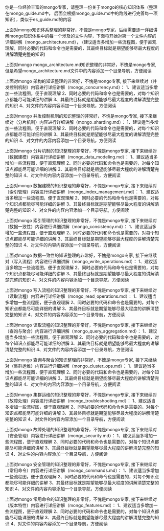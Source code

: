 你是一位经验丰富的mongo专家，请整理一份关于mongo的核心知识体系（整理在mongo_guide.md中， 后面会根据mongo_guide.md中的路线进行完善每一项知识），类似于es_guide.md的内容


上面对mongo知识体系整理的非常好，不愧是mongo专家，后续需要逐一详细讲解mongo知识体系中的每一个涉及的文件内容，下面将开始对第一个文件内容的详细讲解（mongo_architecture.md）， (建议适当多增加一些流程图，便于直观理解，同时必要的代码和命令也是需要的，其最终目标就是期望能够尽最大程度的讲解清楚完整的知识)



上面对mongo mongo_architecture.md知识整理的非常好，不愧是mongo专家, 但是希望mongo_architecture.md文件中的内容添加一个目录导航，方便阅读



上面对mongo 架构的知识整理的非常好，不愧是mongo专家, 接下来继续对（并发控制机制）内容进行详细讲解（mongo_concurrency.md）：
1、建议适当多增加一些流程图，便于直观理解
2、同时必要的代码和命令也是需要的，对每个知识点都能尽可能详细的讲解
3、其最终目标就是期望能够尽最大程度的讲解清楚完整的知识
4、对文件的内容内容添加一个目录导航，方便阅读


上面对mongo 并发控制机制的知识整理的非常好，不愧是mongo专家, 接下来继续对（分片机制）内容进行详细讲解（mongo_sharding.md）：
1、建议适当多增加一些流程图，便于直观理解
2、同时必要的代码和命令也是需要的，对每个知识点都能尽可能详细的讲解
3、其最终目标就是期望能够尽最大程度的讲解清楚完整的知识
4、对文件的内容内容添加一个目录导航，方便阅读


上面对mongo 分片机制的知识整理的非常好，不愧是mongo专家, 接下来继续对（数据建模）内容进行详细讲解（mongo_data_modeling.md）：
1、建议适当多增加一些流程图，便于直观理解
2、同时必要的代码和命令也是需要的，对每个知识点都能尽可能详细的讲解
3、其最终目标就是期望能够尽最大程度的讲解清楚完整的知识
4、对文件的内容内容添加一个目录导航，方便阅读


上面对mongo 数据建模的知识整理的非常好，不愧是mongo专家, 接下来继续对（索引管理）内容进行详细讲解（mongo_index_management.md）：
1、建议适当多增加一些流程图，便于直观理解
2、同时必要的代码和命令也是需要的，对每个知识点都能尽可能详细的讲解
3、其最终目标就是期望能够尽最大程度的讲解清楚完整的知识
4、对文件的内容内容添加一个目录导航，方便阅读

上面对mongo 索引管理的知识整理的非常好，不愧是mongo专家, 接下来继续对（数据一致性）内容进行详细讲解（mongo_consistency.md）：
1、建议适当多增加一些流程图，便于直观理解
2、同时必要的代码和命令也是需要的，对每个知识点都能尽可能详细的讲解
3、其最终目标就是期望能够尽最大程度的讲解清楚完整的知识
4、对文件的内容内容添加一个目录导航，方便阅读


上面对mongo 数据一致性的知识整理的非常好，不愧是mongo专家, 接下来继续对（写入流程）内容进行详细讲解（mongo_write_operations.md）：
1、建议适当多增加一些流程图，便于直观理解
2、同时必要的代码和命令也是需要的，对每个知识点都能尽可能详细的讲解
3、其最终目标就是期望能够尽最大程度的讲解清楚完整的知识
4、对文件的内容内容添加一个目录导航，方便阅读


上面对mongo 写入流程的知识整理的非常好，不愧是mongo专家, 接下来继续对（读取流程）内容进行详细讲解（mongo_read_operations.md）：
1、建议适当多增加一些流程图，便于直观理解
2、同时必要的代码和命令也是需要的，对每个知识点都能尽可能详细的讲解
3、其最终目标就是期望能够尽最大程度的讲解清楚完整的知识
4、对文件的内容内容添加一个目录导航，方便阅读


上面对mongo 读取流程的知识整理的非常好，不愧是mongo专家, 接下来继续对（查询与聚合）内容进行详细讲解（mongo_query_aggregation.md）：
1、建议适当多增加一些流程图，便于直观理解
2、同时必要的代码和命令也是需要的，对每个知识点都能尽可能详细的讲解
3、其最终目标就是期望能够尽最大程度的讲解清楚完整的知识
4、对文件的内容内容添加一个目录导航，方便阅读


上面对mongo 查询与聚合的知识整理的非常好，不愧是mongo专家, 接下来继续对（集群运维）内容进行详细讲解（mongo_cluster_ops.md）：
1、建议适当多增加一些流程图，便于直观理解
2、同时必要的代码和命令也是需要的，对每个知识点都能尽可能详细的讲解
3、其最终目标就是期望能够尽最大程度的讲解清楚完整的知识
4、对文件的内容内容添加一个目录导航，方便阅读


上面对mongo 集群运维的知识整理的非常好，不愧是mongo专家, 接下来继续对（故障处理）内容进行详细讲解（mongo_troubleshooting.md）：
1、建议适当多增加一些流程图，便于直观理解
2、同时必要的代码和命令也是需要的，对每个知识点都能尽可能详细的讲解
3、其最终目标就是期望能够尽最大程度的讲解清楚完整的知识
4、对文件的内容内容添加一个目录导航，方便阅读


上面对mongo 故障处理的知识整理的非常好，不愧是mongo专家, 接下来继续对（安全管理）内容进行详细讲解（mongo_security.md）：
1、建议适当多增加一些流程图，便于直观理解
2、同时必要的代码和命令也是需要的，对每个知识点都能尽可能详细的讲解
3、其最终目标就是期望能够尽最大程度的讲解清楚完整的知识
4、对文件的内容内容添加一个目录导航，方便阅读


上面对mongo 安全管理的知识整理的非常好，不愧是mongo专家, 接下来继续对（常用命令）内容进行详细讲解（mongo_commands.md）：
1、建议适当多增加一些流程图，便于直观理解
2、同时必要的代码和命令也是需要的，对每个知识点都能尽可能详细的讲解
3、其最终目标就是期望能够尽最大程度的讲解清楚完整的知识
4、对文件的内容内容添加一个目录导航，方便阅读





上面对mongo 常用命令的知识整理的非常好，不愧是mongo专家, 接下来继续对（版本特性）内容进行详细讲解（mongo_features.md）：
1、建议适当多增加一些流程图，便于直观理解
2、同时必要的代码和命令也是需要的，对每个知识点都能尽可能详细的讲解
3、其最终目标就是期望能够尽最大程度的讲解清楚完整的知识
4、对文件的内容内容添加一个目录导航，方便阅读